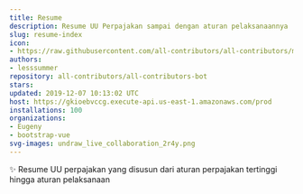 ```yaml
---
title: Resume
description: Resume UU Perpajakan sampai dengan aturan pelaksanaannya
slug: resume-index
icon:
- https://raw.githubusercontent.com/all-contributors/all-contributors/master/docs/assets/bot-usage.png
authors:
- lesssummer
repository: all-contributors/all-contributors-bot
stars: 
updated: 2019-12-07 10:13:02 UTC
host: https://gkioebvccg.execute-api.us-east-1.amazonaws.com/prod
installations: 100
organizations:
- Eugeny
- bootstrap-vue
svg-images: undraw_live_collaboration_2r4y.png
---
```


✨ Resume UU perpajakan yang disusun dari aturan perpajakan tertinggi hingga aturan pelaksanaan